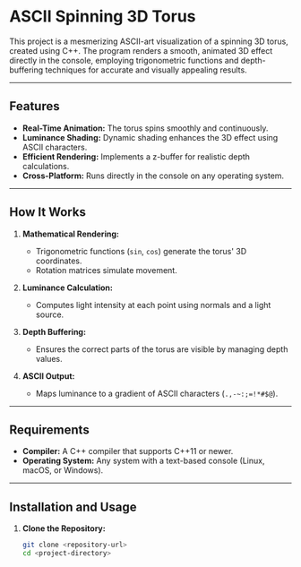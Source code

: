 # ASCII Spinning 3D Torus

This project is a mesmerizing ASCII-art visualization of a spinning 3D torus, created using C++. The program renders a smooth, animated 3D effect directly in the console, employing trigonometric functions and depth-buffering techniques for accurate and visually appealing results.

---

## Features

- **Real-Time Animation:** The torus spins smoothly and continuously.
- **Luminance Shading:** Dynamic shading enhances the 3D effect using ASCII characters.
- **Efficient Rendering:** Implements a z-buffer for realistic depth calculations.
- **Cross-Platform:** Runs directly in the console on any operating system.

---

## How It Works

1. **Mathematical Rendering:** 
   - Trigonometric functions (`sin`, `cos`) generate the torus' 3D coordinates.
   - Rotation matrices simulate movement.

2. **Luminance Calculation:** 
   - Computes light intensity at each point using normals and a light source.

3. **Depth Buffering:** 
   - Ensures the correct parts of the torus are visible by managing depth values.

4. **ASCII Output:** 
   - Maps luminance to a gradient of ASCII characters (`.,-~:;=!*#$@`).

---

## Requirements

- **Compiler:** A C++ compiler that supports C++11 or newer.
- **Operating System:** Any system with a text-based console (Linux, macOS, or Windows).

---

## Installation and Usage

1. **Clone the Repository:**
   ```bash
   git clone <repository-url>
   cd <project-directory>
